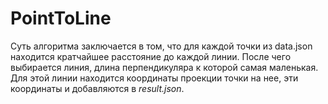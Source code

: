 # PointToLine
Суть алгоритма заключается в том, что для каждой точки из data.json находится кратчайшее расстояние до каждой линии. После чего выбирается линия, длина перпендикуляра к которой самая маленькая.    
Для этой линии находится координаты проекции точки на нее, эти координаты и добавляются в *result.json*.
